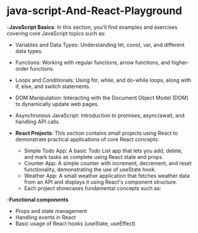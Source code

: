 # java-script-And-React-Playground

-**JavaScript Basics**:
In this section, you'll find examples and exercises covering core JavaScript topics such as:

 - Variables and Data Types: Understanding let, const, var, and different data types.
 - Functions: Working with regular functions, arrow functions, and higher-order functions.
 - Loops and Conditionals: Using for, while, and do-while loops, along with if, else, and switch statements.
 - DOM Manipulation: Interacting with the Document Object Model (DOM) to dynamically update web pages.
 - Asynchronous JavaScript: Introduction to promises, async/await, and handling API calls.

- **React Projects**:
This section contains small projects using React to demonstrate practical applications of core React concepts:

  - Simple Todo App: A basic Todo List app that lets you add, delete, and mark tasks as complete using React state and props.
  - Counter App: A simple counter with increment, decrement, and reset functionality, demonstrating the use of useState hook.
  - Weather App: A small weather application that fetches weather data from an API and displays it using React's component structure.
  - Each project showcases fundamental concepts such as:

 -**Functional components**
  - Props and state management 
  - Handling events in React
  -  Basic usage of React hooks (useState, useEffect)
